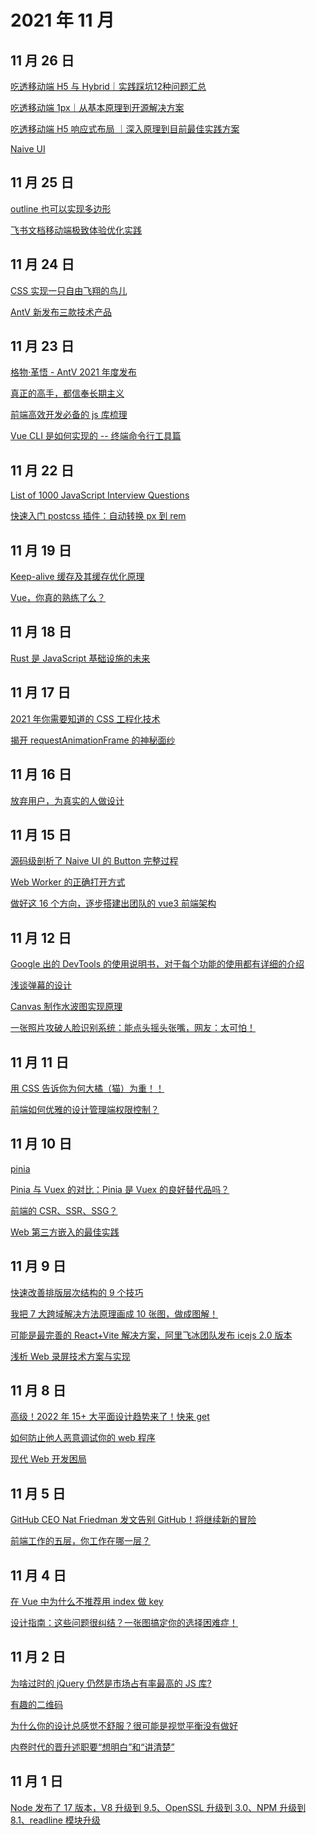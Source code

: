 # 2021 年 11 月

## 11 月 26 日

[吃透移动端 H5 与 Hybrid｜实践踩坑12种问题汇总](https://mp.weixin.qq.com/s/0CeOdxKdmswfxFxw6mXe6Q) <Badge type="tip" text="技术" />

[吃透移动端 1px｜从基本原理到开源解决方案](https://juejin.cn/post/6844904023145857038) <Badge type="tip" text="技术" />

[吃透移动端 H5 响应式布局 ｜深入原理到目前最佳实践方案](https://juejin.cn/post/6844904021552005128) <Badge type="tip" text="技术" />

[Naive UI](https://github.com/TuSimple/naive-ui) <Badge type="tip" text="Git Star" />

## 11 月 25 日

[outline 也可以实现多边形](https://mp.weixin.qq.com/s/m_e37kJvaVvnOmzVm3H6Pg) <Badge type="tip" text="技术" />

[飞书文档移动端极致体验优化实践](https://mp.weixin.qq.com/s/vYen8pe_CMTA7LhYTLtGxQ) <Badge type="tip" text="技术" />

## 11 月 24 日

[CSS 实现一只自由飞翔的鸟儿](https://juejin.cn/post/7032876592544088101) <Badge type="tip" text="技术" />

[AntV 新发布三款技术产品](https://mp.weixin.qq.com/s/_SA8eQA6y7cx_bVVgizY9Q) <Badge type="tip" text="文章" />

## 11 月 23 日

[格物·革悟 - AntV 2021 年度发布](https://mp.weixin.qq.com/s/iH9TNphxEqXp6-A2f7dBZw) <Badge type="tip" text="文章" />

[真正的高手，都信奉长期主义](https://mp.weixin.qq.com/s/2vaD1d7l8q_4sgDVW2Rj1Q) <Badge type="tip" text="文章" />

[前端高效开发必备的 js 库梳理](https://mp.weixin.qq.com/s/6AUa4xMUlHbysfZYUpQhXg) <Badge type="tip" text="技术" />

[Vue CLI 是如何实现的 -- 终端命令行工具篇](https://mp.weixin.qq.com/s/SsvjIKvBMgL2ZMBIMakHZA) <Badge type="tip" text="技术" />

## 11 月 22 日

[List of 1000 JavaScript Interview Questions](https://github.com/sudheerj/javascript-interview-questions) <Badge type="tip" text="Git Star" />

[快速入门 postcss 插件：自动转换 px 到 rem](https://mp.weixin.qq.com/s/fRnXzm-vp8eV8N2nc-CaqQ) <Badge type="tip" text="文章" />

## 11 月 19 日

[Keep-alive 缓存及其缓存优化原理](https://mp.weixin.qq.com/s/CV6rz73IA-tTI5JAPnJM5Q) <Badge type="tip" text="技术" />

[Vue，你真的熟练了么？](https://mp.weixin.qq.com/s/loCsMYMVpGT5IvqHfuEJTw) <Badge type="tip" text="技术" />

## 11 月 18 日

[Rust 是 JavaScript 基础设施的未来](https://mp.weixin.qq.com/s/3ZRQ0vZqf1ESWmVlxzYS7Q) <Badge type="tip" text="文章" />

## 11 月 17 日

[2021 年你需要知道的 CSS 工程化技术](https://mp.weixin.qq.com/s/J8pAq-4lLXH4C4Bcz_P2fQ) <Badge type="tip" text="文章" />

[揭开 requestAnimationFrame 的神秘面纱](https://mp.weixin.qq.com/s/Wzqd-u2gD5Jtg2ReVW5J2A) <Badge type="tip" text="文章" />

## 11 月 16 日

[放弃用户，为真实的人做设计](https://mp.weixin.qq.com/s/ma1EIZPKcNFfPAxIhr9yUA) <Badge type="tip" text="用户体验" />

## 11 月 15 日

[源码级剖析了 Naive UI 的 Button 完整过程](https://mp.weixin.qq.com/s/WxwkCaEf9RclTVE26GeUQA) <Badge type="tip" text="技术" />

[Web Worker 的正确打开方式](https://mp.weixin.qq.com/s/9ISGaRofG6hhh0g6DpGyTQ) <Badge type="tip" text="技术" />

[做好这 16 个方向，逐步搭建出团队的 vue3 前端架构](https://mp.weixin.qq.com/s/n9-_utYWhczL4ulB3rIRRA) <Badge type="tip" text="文章" />

## 11 月 12 日

[Google 出的 DevTools 的使用说明书，对于每个功能的使用都有详细的介绍](https://developer.chrome.com/docs/devtools/overview) <Badge type="tip" text="文章" />

[浅谈弹幕的设计](https://mp.weixin.qq.com/s/PSS4YcoNJ3pMnHiakI6IDA) <Badge type="tip" text="技术" />

[Canvas 制作水波图实现原理](https://mp.weixin.qq.com/s/JH_PEuqNgRcQjSozmeuoTQ) <Badge type="tip" text="技术" />

[一张照片攻破人脸识别系统：能点头摇头张嘴，网友：太可怕！](https://mp.weixin.qq.com/s/mxTlOwZlPpiPXF__RVGaog) <Badge type="tip" text="新闻" />

## 11 月 11 日

[用 CSS 告诉你为何大橘（猫）为重！！](https://mp.weixin.qq.com/s/DF7PaYMKuE6wyBy_JrbLJA) <Badge type="tip" text="技术" />

[前端如何优雅的设计管理端权限控制？](https://mp.weixin.qq.com/s/WAlGw2CIYIZuPfaStBWCMw) <Badge type="tip" text="技术" />

## 11 月 10 日

[pinia](https://github.com/posva/pinia) <Badge type="tip" text="Git Star" />

[Pinia 与 Vuex 的对比：Pinia 是 Vuex 的良好替代品吗？](https://segmentfault.com/a/1190000040368602) <Badge type="tip" text="文章" />

[前端的 CSR、SSR、SSG？](https://mp.weixin.qq.com/s/-KoxBDg_NmWHXYXbtIgOvg) <Badge type="tip" text="文章" />

[Web 第三方嵌入的最佳实践](https://mp.weixin.qq.com/s/M6YmzTuWVIGhHACCdjSjxw) <Badge type="tip" text="最佳实践" />

## 11 月 9 日

[快速改善排版层次结构的 9 个技巧](https://mp.weixin.qq.com/s/EBY26IcY7LJxc4l0x5kXOA) <Badge type="tip" text="用户体验" />

[我把 7 大跨域解决方法原理画成 10 张图，做成图解！](https://mp.weixin.qq.com/s/-SKXUnvPsY53jMrEZ0HzlA) <Badge type="tip" text="技术" />

[可能是最完善的 React+Vite 解决方案，阿里飞冰团队发布 icejs 2.0 版本](https://juejin.cn/post/7026616296426962958) <Badge type="tip" text="文章" />

[浅析 Web 录屏技术方案与实现](https://mp.weixin.qq.com/s/f55pB-MEO6VboFsihb-_gQ) <Badge type="tip" text="文章" />

## 11 月 8 日

[高级！2022 年 15+ 大平面设计趋势来了！快来 get](https://mp.weixin.qq.com/s/TNVkWtgMs9uyg3bC3P9lGw) <Badge type="tip" text="用户体验" />

[如何防止他人恶意调试你的 web 程序](https://mp.weixin.qq.com/s/5lpIb264ZzWFnV_4iI-bxA) <Badge type="tip" text="技术" />

[现代 Web 开发困局](https://mp.weixin.qq.com/s?__biz=Mzg2ODQ1OTExOA==&mid=2247494459&idx=1&sn=6b134dbac8fa8de0542653458bd48a6c) <Badge type="tip" text="文章" />

## 11 月 5 日

[GitHub CEO Nat Friedman 发文告别 GitHub！将继续新的冒险](https://mp.weixin.qq.com/s/ljjB70E1ZXVkgoNMFfM2aw) <Badge type="tip" text="新闻" />

[前端工作的五层，你工作在哪一层？](https://mp.weixin.qq.com/s/DndEETMlGMf5qJJHJoOpDg) <Badge type="tip" text="文章" />

## 11 月 4 日

[在 Vue 中为什么不推荐用 index 做 key](https://mp.weixin.qq.com/s/d4o77UWz4FouwYnqzCApcA) <Badge type="tip" text="技术" />

[设计指南：这些问题很纠结？一张图搞定你的选择困难症！](https://mp.weixin.qq.com/s/Cp4gUqhIgsEMSKzezamCvA) <Badge type="tip" text="用户体验" />

## 11 月 2 日

[为啥过时的 jQuery 仍然是市场占有率最高的 JS 库?](https://mp.weixin.qq.com/s/aGLr-Dzth5dd8L0BgxPppg) <Badge type="tip" text="新闻" />

[有趣的二维码](https://mp.weixin.qq.com/s/wWXow0FN8_-qRbSvuRR_cQ) <Badge type="tip" text="技术" />

[为什么你的设计总感觉不舒服？很可能是视觉平衡没有做好](https://mp.weixin.qq.com/s/sE8hfm55W03poXLHIvJ2lw) <Badge type="tip" text="用户体验" />

[内卷时代的晋升述职要“想明白”和“讲清楚”](https://mp.weixin.qq.com/s/30DW-s54nN1abUDrrg8b7g) <Badge type="tip" text="软技能" />

## 11 月 1 日

[Node 发布了 17 版本，V8 升级到 9.5、OpenSSL 升级到 3.0、NPM 升级到 8.1、readline 模块升级](https://nodejs.org/en/blog/release/v17.0.0) <Badge type="tip" text="新闻" />

